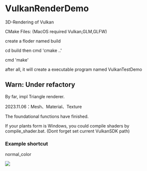 # VulkanRenderDemo
3D-Rendering of Vulkan 

CMake Files: (MacOS required Vulkan,GLM,GLFW)

create a floder named build

cd build then cmd 'cmake ..'

cmd 'make'

after all, it will create a executable program named VulkanTestDemo

## Warn: Under refactory 
By far, impl Triangle renderer.

2023.11.06：Mesh、Material、Texture

The foundational functions have finished.

If your plants form is Windows, you could compile shaders by compile_shader.bat. (Dont forget set current VulkanSDK path)

### Example shortcut

normal_color

![]("https://github.com/DYYYYYYYF/dyyyyyyyf.github.io/tree/main/asset/image/RenderEngine.png")

